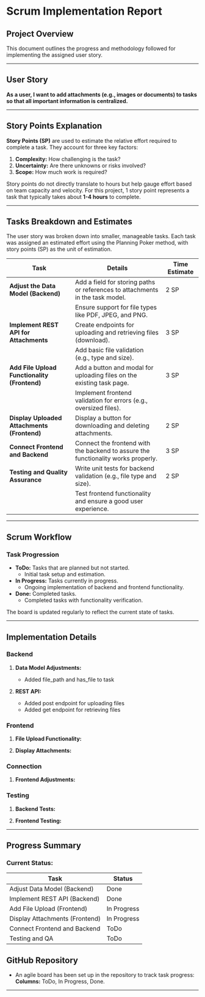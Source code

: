 
# Scrum Implementation Report

## Project Overview
This document outlines the progress and methodology followed for implementing the assigned user story.

---

## User Story
**As a user, I want to add attachments (e.g., images or documents) to tasks so that all important information is centralized.**

---

## Story Points Explanation
**Story Points (SP)** are used to estimate the relative effort required to complete a task. They account for three key factors:
1. **Complexity:** How challenging is the task?
2. **Uncertainty:** Are there unknowns or risks involved?
3. **Scope:** How much work is required?

Story points do not directly translate to hours but help gauge effort based on team capacity and velocity. For this project, 1 story point represents a task that typically takes about **1-4 hours** to complete.

---

## Tasks Breakdown and Estimates
The user story was broken down into smaller, manageable tasks. Each task was assigned an estimated effort using the Planning Poker method, with story points (SP) as the unit of estimation.

| Task                                         | Details                                                                           | Time Estimate |
|----------------------------------------------|-----------------------------------------------------------------------------------|---------------|
| **Adjust the Data Model (Backend)**          | Add a field for storing paths or references to attachments in the task model.     | 2 SP          |
|                                              | Ensure support for file types like PDF, JPEG, and PNG.                            |               |
| **Implement REST API for Attachments**       | Create endpoints for uploading and retrieving files (download).                   | 3 SP          |
|                                              | Add basic file validation (e.g., type and size).                                  |               |
| **Add File Upload Functionality (Frontend)** | Add a button and modal for uploading files on the existing task page.             | 3 SP          |
|                                              | Implement frontend validation for errors (e.g., oversized files).                 |               |
| **Display Uploaded Attachments (Frontend)**  | Display a button for downloading and deleting attachments.                        | 2 SP          |
| **Connect Frontend and Backend**             | Connect the frontend with the backend to assure the functionality works properly. | 3 SP          |
| **Testing and Quality Assurance**            | Write unit tests for backend validation (e.g., file type and size).               | 2 SP          |
|                                              | Test frontend functionality and ensure a good user experience.                    |               |

---

## Scrum Workflow
### Task Progression
- **ToDo:** Tasks that are planned but not started.
    - Initial task setup and estimation.
- **In Progress:** Tasks currently in progress.
    - Ongoing implementation of backend and frontend functionality.
- **Done:** Completed tasks.
  - Completed tasks with functionality verification.

The board is updated regularly to reflect the current state of tasks.

---

## Implementation Details
### Backend
1. **Data Model Adjustments:**
    - Added file_path and has_file to task

2. **REST API:**
    - Added post endpoint for uploading files
    - Added get endpoint for retrieving files

### Frontend
1. **File Upload Functionality:**

2. **Display Attachments:**

### Connection
1. **Frontend Adjustments:**

### Testing
1. **Backend Tests:**

2. **Frontend Testing:** 

---

## Progress Summary
### Current Status:
| Task                              | Status      |
|-----------------------------------|-------------|
| Adjust Data Model (Backend)       | Done        |
| Implement REST API (Backend)      | Done        |
| Add File Upload (Frontend)        | In Progress |
| Display Attachments (Frontend)    | In Progress |
| Connect Frontend and Backend      | ToDo        |
| Testing and QA                    | ToDo        |



## GitHub Repository
- An agile board has been set up in the repository to track task progress:  
  **Columns:** ToDo, In Progress, Done.

---

